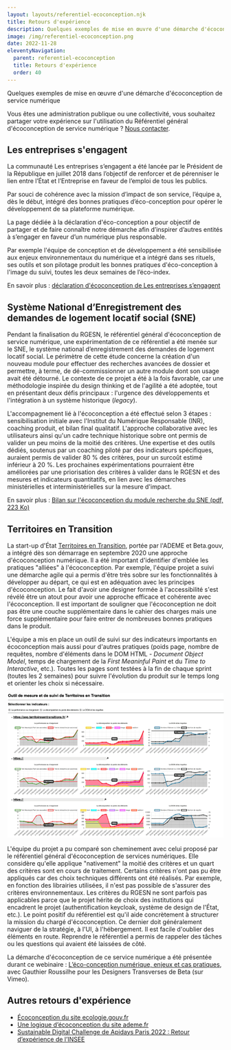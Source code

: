 ```yaml
---
layout: layouts/referentiel-ecoconception.njk
title: Retours d'expérience
description: Quelques exemples de mise en œuvre d'une démarche d'écoconception de service numérique.
image: /img/referentiel-ecoconception.png
date: 2022-11-28
eleventyNavigation:
  parent: referentiel-ecoconception
  title: Retours d'expérience
  order: 40
---
```


Quelques exemples de mise en œuvre d'une démarche d'écoconception de service numérique

<div class="fr-highlight">

Vous êtes une administration publique ou une collectivité, vous souhaitez partager votre expérience sur l'utilisation du Référentiel général d'écoconception de service numérique ? [Nous contacter](/contact).

</div>

## Les entreprises s'engagent

La communauté Les entreprises s’engagent a été lancée par le Président de la République en juillet 2018 dans l’objectif de renforcer et de pérenniser le lien entre l’État et l’Entreprise en faveur de l’emploi de tous les publics.

Par souci de cohérence avec la mission d’impact de son service, l’équipe a, dès le début, intégré des bonnes pratiques d’éco-conception pour opérer le développement de sa plateforme numérique.

La page dédiée à la déclaration d'éco-conception a pour objectif de partager et de faire connaître notre démarche afin d’inspirer d’autres entités à s’engager en faveur d’un numérique plus responsable.

Par exemple l'équipe de conception et de développement a été sensibilisée aux enjeux environnementaux du numérique et a intégré dans ses rituels, ses outils et son pilotage produit les bonnes pratiques d'éco-conception à l'image du  suivi, toutes les deux semaines de l’éco-index.

En savoir plus : [déclaration d'écoconception de Les entreprises s’engagent](https://lesentreprises-sengagent.gouv.fr/eco-conception)


## Système National d’Enregistrement des demandes de logement locatif social (SNE)

Pendant la finalisation du RGESN, le référentiel général d'écoconception de service numérique, une expérimentation de ce référentiel a été menée sur le SNE, le système national d’enregistrement des demandes de logement locatif social. Le périmètre de cette étude concerne la création d'un nouveau module pour effectuer des recherches avancées de dossier et permettre, à terme, de dé-commissionner un autre module dont son usage avait été détourné. Le contexte de ce projet a été à la fois favorable, car une méthodologie inspirée du design thinking et de l'agilité a été adoptée, tout en présentant deux défis principaux : l'urgence des développements et l'intégration à un système historique (_legacy_).

L'accompagnement lié à l'écoconception a été effectué selon 3 étapes : sensibilisation initiale avec l'Institut du Numérique Responsable (INR), coaching produit, et bilan final qualitatif. L'approche collaborative avec les utilisateurs ainsi qu'un cadre technique historique sobre ont permis de valider un peu moins de la moitié des critères. Une expertise et des outils dédiés, soutenus par un coaching piloté par des indicateurs spécifiques, auraient permis de valider 80 % des critères, pour un surcoût estimé inférieur à 20 %. Les prochaines expérimentations pourraient être améliorées par une priorisation des critères à valider dans le RGESN et des mesures et indicateurs quantitatifs, en lien avec les démarches ministérielles et interministérielles sur la mesure d'impact.

En savoir plus : [Bilan sur l'écoconception du module recherche du SNE (pdf, 223 Ko)](/docs/2021/Bilan_ecoconception_SNE_recherche_2021_10.pdf)


## Territoires en Transition

La start-up d'État [Territoires en Transition](https://territoiresentransitions.fr/), portée par l'ADEME et Beta.gouv, a intégré dès son démarrage en septembre 2020 une approche d'écoconception numérique. Il a été important d'identifier d'emblée les pratiques "alliées" à l'écoconception. Par exemple, l'équipe projet a suivi une démarche agile qui a permis d'être très sobre sur les fonctionnalités à développer au départ, ce qui est en adéquation avec les principes d'écoconception. Le fait d'avoir une designer formée à l'accessibilité s'est révélé être un atout pour avoir une approche efficace et cohérente avec l'écoconception. Il est important de souligner que l'écoconception ne doit pas être une couche supplémentaire dans le cahier des charges mais une force supplémentaire pour faire entrer de nombreuses bonnes pratiques dans le produit.

L'équipe a mis en place un outil de suivi sur des indicateurs importants en écoconception mais aussi pour d'autres pratiques (poids page, nombre de requêtes, nombre d'éléments dans le DOM HTML - _Document Object Model_, temps de chargement de la _First Meaninful Paint_ et du _Time to Interactive_, etc.). Toutes les pages sont testées à la fin de chaque sprint (toutes les 2 semaines) pour suivre l'évolution du produit sur le temps long et orienter les choix si nécessaire.

![Outil de suivi du projet sur des indicateurs en écoconception](/img/ecoconception/outil-monitoring.png)

L'équipe du projet a pu comparé son cheminement avec celui proposé par le référentiel général d'écoconception de services numériques. Elle considère qu'elle applique "nativement" la moitié des critères et un quart des critères sont en cours de traitement. Certains critères n'ont pas pu être appliqués car des choix techniques différents ont été réalisés. Par exemple, en fonction des librairies utilisées, il n'est pas possible de s'assurer des critères environnementaux. Les critères du RGESN ne sont parfois pas applicables parce que le projet hérite de choix des institutions qui encadrent le projet (authentification keycloak, système de design de l'État, etc.). Le point positif du référentiel est qu'il aide concrètement à structurer la mission du chargé d'écoconception. Ce dernier doit généralement naviguer de la stratégie, à l'UI, à l'hébergement. Il est facile d'oublier des éléments en route. Reprendre le référentiel a permis de rappeler des tâches ou les questions qui avaient été laissées de côté.

La démarche d'écoconception de ce service numérique a été présentée durant ce webinaire : [L’éco-conception numérique, enjeux et cas pratiques](https://vimeo.com/644463125), avec Gauthier Roussilhe pour les Designers Transverses de Beta (sur Vimeo).

## Autres retours d'expérience

* [Écoconception du site ecologie.gouv.fr](https://www.ecologie.gouv.fr/ecoconception-du-site-ecologiegouvfr)
* [Une logique d’écoconception du site ademe.fr](https://www.ademe.fr/une-logique-d-ecoconception/)
* [Sustainable Digital Challenge de Apidays Paris 2022 : Retour d’expérience de l’INSEE](https://institutnr.org/apidays-paris-2022-rex-linsee)
